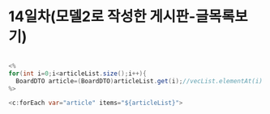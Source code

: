 14일차(모델2로 작성한 게시판-글목록보기)
========================================

```java

<%
for(int i=0;i<articleList.size();i++){
  BoardDTO article=(BoardDTO)articleList.get(i);//vecList.elementAt(i)
%>

<c:forEach var="article" items="${articleList}">

```
